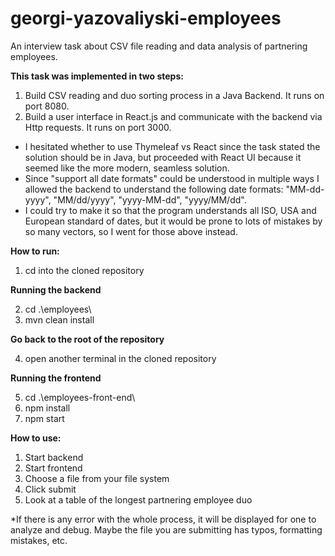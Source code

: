 # georgi-yazovaliyski-employees
An interview task about CSV file reading and data analysis of partnering employees. 

**This task was implemented in two steps:**
1) Build CSV reading and duo sorting process in a Java Backend. It runs on port 8080.
2) Build a user interface in React.js and communicate with the backend via Http requests. It runs on port 3000.
* I hesitated whether to use Thymeleaf vs React since the task stated the solution should be in Java, but proceeded with React UI because it seemed like the more modern, seamless solution.
* Since "support all date formats" could be understood in multiple ways I allowed the backend to understand the following date formats: "MM-dd-yyyy", "MM/dd/yyyy", "yyyy-MM-dd", "yyyy/MM/dd".
* I could try to make it so that the program understands all ISO, USA and European standard of dates, but it would be prone to lots of mistakes by so many vectors, so I went for those above instead.

**How to run:**

1) cd into the cloned repository

**Running the backend**

2) cd .\employees\
3) mvn clean install

**Go back to the root of the repository**

4) open another terminal in the cloned repository

**Running the frontend**

5) cd .\employees-front-end\
6) npm install
7) npm start

**How to use:**

1) Start backend
2) Start frontend
3) Choose a file from your file system
4) Click submit
5) Look at a table of the longest partnering employee duo

*If there is any error with the whole process, it will be displayed for one to analyze and debug. Maybe the file you are submitting has typos, formatting mistakes, etc.
